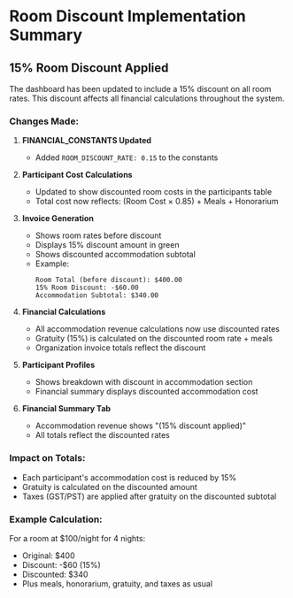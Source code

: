 # Room Discount Implementation Summary

## 15% Room Discount Applied

The dashboard has been updated to include a 15% discount on all room rates. This discount affects all financial calculations throughout the system.

### Changes Made:

1. **FINANCIAL_CONSTANTS Updated**
   - Added `ROOM_DISCOUNT_RATE: 0.15` to the constants

2. **Participant Cost Calculations**
   - Updated to show discounted room costs in the participants table
   - Total cost now reflects: (Room Cost × 0.85) + Meals + Honorarium

3. **Invoice Generation**
   - Shows room rates before discount
   - Displays 15% discount amount in green
   - Shows discounted accommodation subtotal
   - Example:
     ```
     Room Total (before discount): $400.00
     15% Room Discount: -$60.00
     Accommodation Subtotal: $340.00
     ```

4. **Financial Calculations**
   - All accommodation revenue calculations now use discounted rates
   - Gratuity (15%) is calculated on the discounted room rate + meals
   - Organization invoice totals reflect the discount

5. **Participant Profiles**
   - Shows breakdown with discount in accommodation section
   - Financial summary displays discounted accommodation cost

6. **Financial Summary Tab**
   - Accommodation revenue shows "(15% discount applied)"
   - All totals reflect the discounted rates

### Impact on Totals:
- Each participant's accommodation cost is reduced by 15%
- Gratuity is calculated on the discounted amount
- Taxes (GST/PST) are applied after gratuity on the discounted subtotal

### Example Calculation:
For a room at $100/night for 4 nights:
- Original: $400
- Discount: -$60 (15%)
- Discounted: $340
- Plus meals, honorarium, gratuity, and taxes as usual